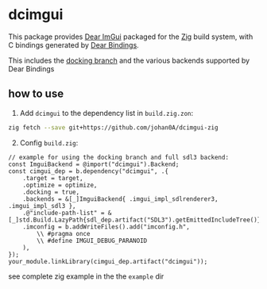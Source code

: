 # dcimgui

This package provides [Dear ImGui](https://github.com/ocornut/imgui) packaged for the [Zig](https://ziglang.org/) build system, with C bindings generated by [Dear Bindings](https://github.com/dearimgui/dear_bindings).

This includes the [docking branch](https://github.com/ocornut/imgui/tree/docking) and the various backends supported by Dear Bindings

## how to use

1. Add `dcimgui` to the dependency list in `build.zig.zon`: 

```sh
zig fetch --save git+https://github.com/johan0A/dcimgui-zig
```

2. Config `build.zig`:

```zig
// example for using the docking branch and full sdl3 backend:
const ImguiBackend = @import("dcimgui").Backend;
const cimgui_dep = b.dependency("dcimgui", .{
    .target = target,
    .optimize = optimize,
    .docking = true,
    .backends = &[_]ImguiBackend{ .imgui_impl_sdlrenderer3, .imgui_impl_sdl3 },
    .@"include-path-list" = &[_]std.Build.LazyPath{sdl_dep.artifact("SDL3").getEmittedIncludeTree()},
    .imconfig = b.addWriteFiles().add("imconfig.h",
        \\ #pragma once
        \\ #define IMGUI_DEBUG_PARANOID 
    ),
});
your_module.linkLibrary(cimgui_dep.artifact("dcimgui"));
```

see complete zig example in the the `example` dir